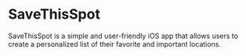 # SaveThisSpot

SaveThisSpot is a simple and user-friendly iOS app that allows users to create a personalized list of their favorite and important locations.

